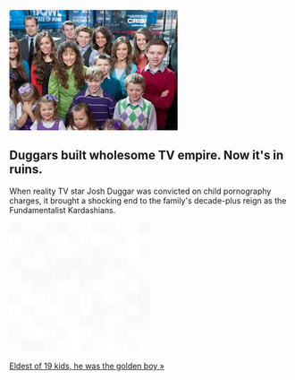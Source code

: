 
![Duggars built wholesome TV empire. Now it's in ruins.](./20211225235857.png)
## Duggars built wholesome TV empire. Now it's in ruins.

When reality TV star Josh Duggar was convicted on child pornography charges, it brought a shocking end to the family's decade-plus reign as the Fundamentalist Kardashians.

![pic](../square_bg.png)

[Eldest of 19 kids, he was the golden boy »](https://www.yahoo.com/entertainment/news-analysis-duggars-built-wholesome-040039580.html)
